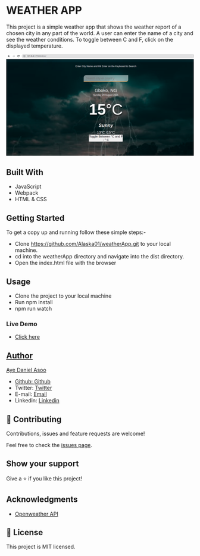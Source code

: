 # WEATHER APP

This project is a simple weather app that shows the weather report of a chosen city in any part of the world. A user can enter the name of a city and see the weather conditions. To toggle between C and F, click on the displayed temperature.

![screenshot](./screenshot.png)


## Built With
- JavaScript
- Webpack
- HTML & CSS

## Getting Started
To get a copy up and running follow these simple steps:-

- Clone https://github.com/Alaska01/weatherApp.git to your local machine.
- cd into the weatherApp directory and navigate into the dist directory.
- Open the index.html file with the browser


## Usage
- Clone the project to your local machine
- Run npm install
- npm run watch


### Live Demo
- <a href="https://aye-weatherapp.netlify.app/">Click here</div>


## Author
 Aye Daniel Asoo

- Github: [Github](https://github.com/Alaska01)
- Twitter: [Twitter](https://twitter.com/AyeAsoo)
- E-mail: <a href="mailto:aadaniel108@gmail.com?subject=Hello Daniel!">Email</a>
- Linkedin: [Linkedin](https://www.linkedin.com/in/daniel-asoo-aye/)

## 🤝 Contributing

Contributions, issues and feature requests are welcome!

Feel free to check the [issues page](https://github.com/Alaska01/weatherApp/issues).

## Show your support

Give a ⭐️ if you like this project!

## Acknowledgments
- <a href="https://openweathermap.com">Openweather API </a>

## 📝 License

This project is MIT licensed.
